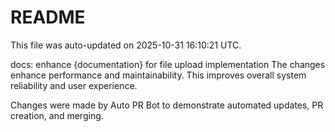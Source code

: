 # README

This file was auto-updated on 2025-10-31 16:10:21 UTC.

docs: enhance {documentation} for file upload implementation The changes enhance performance and maintainability. This improves overall system reliability and user experience.

Changes were made by Auto PR Bot to demonstrate automated updates, PR creation, and merging.
